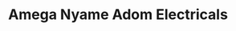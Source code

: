 ---
title: "Amega Nyame Adom Electricals"
url: /accra/amega-nyame-adom-electricals/
shop: electronics
---
